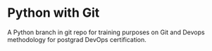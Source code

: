 # Python with Git
A Python branch in git repo for training purposes on Git and Devops methodology for postgrad DevOps certification.
